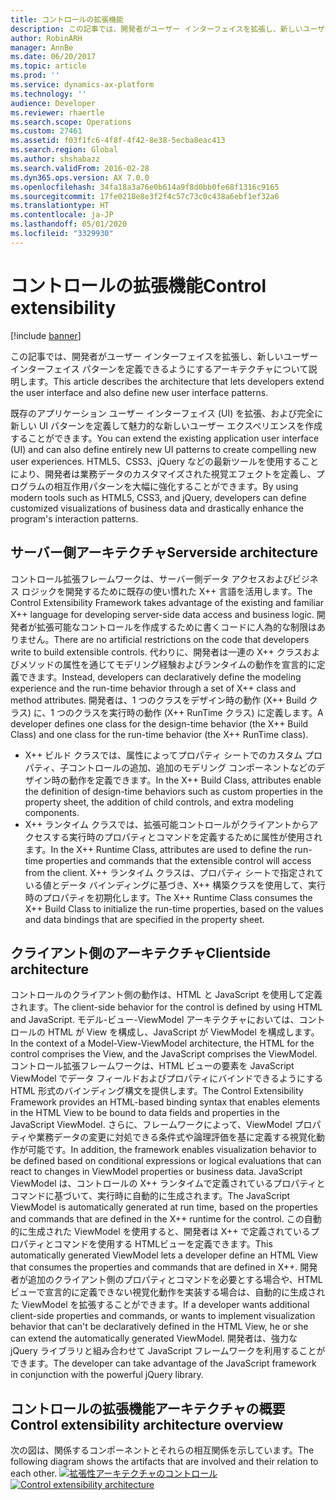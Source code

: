 ```yaml
---
title: コントロールの拡張機能
description: この記事では、開発者がユーザー インターフェイスを拡張し、新しいユーザー インターフェイス パターンを定義できるようにするアーキテクチャについて説明します。
author: RobinARH
manager: AnnBe
ms.date: 06/20/2017
ms.topic: article
ms.prod: ''
ms.service: dynamics-ax-platform
ms.technology: ''
audience: Developer
ms.reviewer: rhaertle
ms.search.scope: Operations
ms.custom: 27461
ms.assetid: f03f1fc6-4f8f-4f42-8e38-5ecba8eac413
ms.search.region: Global
ms.author: shshabazz
ms.search.validFrom: 2016-02-28
ms.dyn365.ops.version: AX 7.0.0
ms.openlocfilehash: 34fa18a3a76e0b614a9f8d0bb0fe68f1316c9165
ms.sourcegitcommit: 17fe0218e8e3f2f4c57c73c0c438a6ebf1ef32a6
ms.translationtype: HT
ms.contentlocale: ja-JP
ms.lasthandoff: 05/01/2020
ms.locfileid: "3329930"
---
```

# <a name="control-extensibility"></a><span data-ttu-id="a5308-103">コントロールの拡張機能</span><span class="sxs-lookup"><span data-stu-id="a5308-103">Control extensibility</span></span>

[!include [banner](../includes/banner.md)]

<span data-ttu-id="a5308-104">この記事では、開発者がユーザー インターフェイスを拡張し、新しいユーザー インターフェイス パターンを定義できるようにするアーキテクチャについて説明します。</span><span class="sxs-lookup"><span data-stu-id="a5308-104">This article describes the architecture that lets developers extend the user interface and also define new user interface patterns.</span></span> 

<span data-ttu-id="a5308-105">既存のアプリケーション ユーザー インターフェイス (UI) を拡張、および完全に新しい UI パターンを定義して魅力的な新しいユーザー エクスペリエンスを作成することができます。</span><span class="sxs-lookup"><span data-stu-id="a5308-105">You can extend the existing application user interface (UI) and can also define entirely new UI patterns to create compelling new user experiences.</span></span> <span data-ttu-id="a5308-106">HTML5、CSS3、jQuery などの最新ツールを使用することにより、開発者は業務データのカスタマイズされた視覚エフェクトを定義し、プログラムの相互作用パターンを大幅に強化することができます。</span><span class="sxs-lookup"><span data-stu-id="a5308-106">By using modern tools such as HTML5, CSS3, and jQuery, developers can define customized visualizations of business data and drastically enhance the program's interaction patterns.</span></span>

## <a name="serverside-architecture"></a><span data-ttu-id="a5308-107">サーバー側アーキテクチャ</span><span class="sxs-lookup"><span data-stu-id="a5308-107">Serverside architecture</span></span>
<span data-ttu-id="a5308-108">コントロール拡張フレームワークは、サーバー側データ アクセスおよびビジネス ロジックを開発するために既存の使い慣れた X++ 言語を活用します。</span><span class="sxs-lookup"><span data-stu-id="a5308-108">The Control Extensibility Framework takes advantage of the existing and familiar X++ language for developing server-side data access and business logic.</span></span> <span data-ttu-id="a5308-109">開発者が拡張可能なコントロールを作成するために書くコードに人為的な制限はありません。</span><span class="sxs-lookup"><span data-stu-id="a5308-109">There are no artificial restrictions on the code that developers write to build extensible controls.</span></span> <span data-ttu-id="a5308-110">代わりに、開発者は一連の X++ クラスおよびメソッドの属性を通じてモデリング経験およびランタイムの動作を宣言的に定義できます。</span><span class="sxs-lookup"><span data-stu-id="a5308-110">Instead, developers can declaratively define the modeling experience and the run-time behavior through a set of X++ class and method attributes.</span></span> <span data-ttu-id="a5308-111">開発者は、1 つのクラスをデザイン時の動作 (X++ Build クラス) に、1 つのクラスを実行時の動作 (X++ RunTime クラス) に定義します。</span><span class="sxs-lookup"><span data-stu-id="a5308-111">A developer defines one class for the design-time behavior (the X++ Build Class) and one class for the run-time behavior (the X++ RunTime class).</span></span>

-   <span data-ttu-id="a5308-112">X++ ビルド クラスでは、属性によってプロパティ シートでのカスタム プロパティ、子コントロールの追加、追加のモデリング コンポーネントなどのデザイン時の動作を定義できます。</span><span class="sxs-lookup"><span data-stu-id="a5308-112">In the X++ Build Class, attributes enable the definition of design-time behaviors such as custom properties in the property sheet, the addition of child controls, and extra modeling components.</span></span>
-   <span data-ttu-id="a5308-113">X++ ランタイム クラスでは、拡張可能コントロールがクライアントからアクセスする実行時のプロパティとコマンドを定義するために属性が使用されます。</span><span class="sxs-lookup"><span data-stu-id="a5308-113">In the X++ Runtime Class, attributes are used to define the run-time properties and commands that the extensible control will access from the client.</span></span> <span data-ttu-id="a5308-114">X++ ランタイム クラスは、プロパティ シートで指定されている値とデータ バインディングに基づき、X++ 構築クラスを使用して、実行時のプロパティを初期化します。</span><span class="sxs-lookup"><span data-stu-id="a5308-114">The X++ Runtime Class consumes the X++ Build Class to initialize the run-time properties, based on the values and data bindings that are specified in the property sheet.</span></span>

## <a name="clientside-architecture"></a><span data-ttu-id="a5308-115">クライアント側のアーキテクチャ</span><span class="sxs-lookup"><span data-stu-id="a5308-115">Clientside architecture</span></span>
<span data-ttu-id="a5308-116">コントロールのクライアント側の動作は、HTML と JavaScript を使用して定義されます。</span><span class="sxs-lookup"><span data-stu-id="a5308-116">The client-side behavior for the control is defined by using HTML and JavaScript.</span></span> <span data-ttu-id="a5308-117">モデル-ビュー-ViewModel アーキテクチャにおいては、コントロールの HTML が View を構成し、JavaScript が ViewModel を構成します。</span><span class="sxs-lookup"><span data-stu-id="a5308-117">In the context of a Model-View-ViewModel architecture, the HTML for the control comprises the View, and the JavaScript comprises the ViewModel.</span></span> <span data-ttu-id="a5308-118">コントロール拡張フレームワークは、HTML ビューの要素を JavaScript ViewModel でデータ フィールドおよびプロパティにバインドできるようにする HTML 形式のバインディング構文を提供します。</span><span class="sxs-lookup"><span data-stu-id="a5308-118">The Control Extensibility Framework provides an HTML-based binding syntax that enables elements in the HTML View to be bound to data fields and properties in the JavaScript ViewModel.</span></span> <span data-ttu-id="a5308-119">さらに、フレームワークによって、ViewModel プロパティや業務データの変更に対処できる条件式や論理評価を基に定義する視覚化動作が可能です。</span><span class="sxs-lookup"><span data-stu-id="a5308-119">In addition, the framework enables visualization behavior to be defined based on conditional expressions or logical evaluations that can react to changes in ViewModel properties or business data.</span></span> <span data-ttu-id="a5308-120">JavaScript ViewModel は、コントロールの X++ ランタイムで定義されているプロパティとコマンドに基づいて、実行時に自動的に生成されます。</span><span class="sxs-lookup"><span data-stu-id="a5308-120">The JavaScript ViewModel is automatically generated at run time, based on the properties and commands that are defined in the X++ runtime for the control.</span></span> <span data-ttu-id="a5308-121">この自動的に生成された ViewModel を使用すると、開発者は X++ で定義されているプロパティとコマンドを使用する HTMLビューを定義できます。</span><span class="sxs-lookup"><span data-stu-id="a5308-121">This automatically generated ViewModel lets a developer define an HTML View that consumes the properties and commands that are defined in X++.</span></span> <span data-ttu-id="a5308-122">開発者が追加のクライアント側のプロパティとコマンドを必要とする場合や、HTML ビューで宣言的に定義できない視覚化動作を実装する場合は、自動的に生成された ViewModel を拡張することができます。</span><span class="sxs-lookup"><span data-stu-id="a5308-122">If a developer wants additional client-side properties and commands, or wants to implement visualization behavior that can't be declaratively defined in the HTML View, he or she can extend the automatically generated ViewModel.</span></span> <span data-ttu-id="a5308-123">開発者は、強力な jQuery ライブラリと組み合わせて JavaScript フレームワークを利用することができます。</span><span class="sxs-lookup"><span data-stu-id="a5308-123">The developer can take advantage of the JavaScript framework in conjunction with the powerful jQuery library.</span></span>

## <a name="control-extensibility-architecture-overview"></a><span data-ttu-id="a5308-124">コントロールの拡張機能アーキテクチャの概要</span><span class="sxs-lookup"><span data-stu-id="a5308-124">Control extensibility architecture overview</span></span>
<span data-ttu-id="a5308-125">次の図は、関係するコンポーネントとそれらの相互関係を示しています。</span><span class="sxs-lookup"><span data-stu-id="a5308-125">The following diagram shows the artifacts that are involved and their relation to each other.</span></span> <span data-ttu-id="a5308-126">[![拡張性アーキテクチャのコントロール](./media/extensibilitycontrolarchitecture.png)](./media/extensibilitycontrolarchitecture.png)</span><span class="sxs-lookup"><span data-stu-id="a5308-126">[![Control extensibility architecture](./media/extensibilitycontrolarchitecture.png)](./media/extensibilitycontrolarchitecture.png)</span></span>





